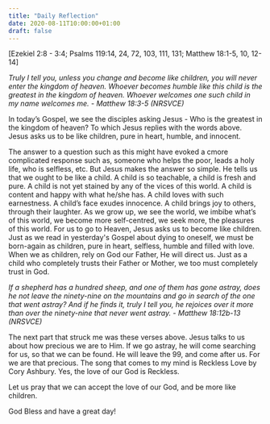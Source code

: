 ```yaml
---
title: "Daily Reflection"
date: 2020-08-11T10:00:00+01:00
draft: false
---
```


[Ezekiel 2:8 - 3:4; Psalms 119:14, 24, 72, 103, 111, 131; Matthew 18:1-5, 10, 12-14]

_Truly I tell you, unless you change and become like children, you will never enter the kingdom of heaven. Whoever becomes humble like this child is the greatest in the kingdom of heaven. Whoever welcomes one such child in my name welcomes me. - Matthew 18:3-5 (NRSVCE)_

In today’s Gospel, we see the disciples asking Jesus - Who is the greatest in the kingdom of heaven? To which Jesus replies with the words above. Jesus asks us to be like children, pure in heart, humble, and innocent.

The answer to a question such as this might have evoked a cmore complicated response  such as, someone who helps the poor, leads a holy life, who is selfless, etc. But Jesus makes the answer so simple. He tells us that we ought to be like a child. A child is so teachable, a child is fresh and pure. A child is not yet stained by any of the vices of this world. A child is content and happy with what he/she has. A child loves with such earnestness. A child’s face exudes innocence. A child brings joy to others, through their laughter. As we grow up, we see the world, we imbibe what’s of this world, we become more self-centred, we seek more, the pleasures of this world. For us to go to Heaven, Jesus asks us to become like children. Just as we read in yesterday's Gospel about dying to oneself, we must be born-again as children, pure in heart, selfless, humble and filled with love. When we as children, rely on God our Father, He will direct us. Just as a child who completely trusts their Father or Mother, we too must completely trust in God.

_If a shepherd has a hundred sheep, and one of them has gone astray, does he not leave the ninety-nine on the mountains and go in search of the one that went astray? And if he finds it, truly I tell you, he rejoices over it more than over the ninety-nine that never went astray. - Matthew 18:12b-13 (NRSVCE)_

The next part that struck me was these verses above. Jesus talks to us about how precious we are to Him. If we go astray, he will come searching for us, so that we can be found. He will leave the 99, and come after us. For we are that precious. The song that comes to my mind is Reckless Love by Cory Ashbury. Yes, the love of our God is Reckless.

Let us pray that we can accept the love of our God, and be more like children.

God Bless and have a great day!
